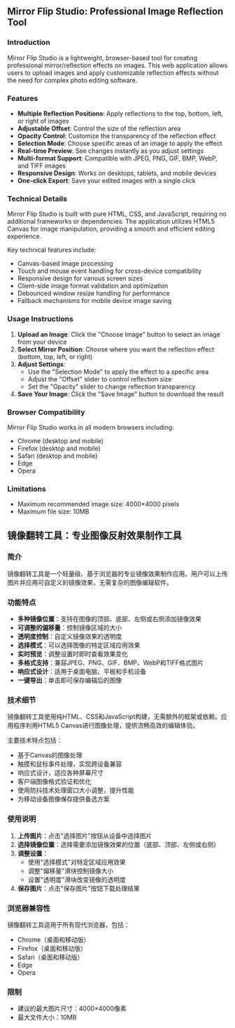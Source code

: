 ## Mirror Flip Studio: Professional Image Reflection Tool

### Introduction

Mirror Flip Studio is a lightweight, browser-based tool for creating professional mirror/reflection effects on images. This web application allows users to upload images and apply customizable reflection effects without the need for complex photo editing software.

### Features

- **Multiple Reflection Positions**: Apply reflections to the top, bottom, left, or right of images
- **Adjustable Offset**: Control the size of the reflection area
- **Opacity Control**: Customize the transparency of the reflection effect
- **Selection Mode**: Choose specific areas of an image to apply the effect
- **Real-time Preview**: See changes instantly as you adjust settings
- **Multi-format Support**: Compatible with JPEG, PNG, GIF, BMP, WebP, and TIFF images
- **Responsive Design**: Works on desktops, tablets, and mobile devices
- **One-click Export**: Save your edited images with a single click

### Technical Details

Mirror Flip Studio is built with pure HTML, CSS, and JavaScript, requiring no additional frameworks or dependencies. The application utilizes HTML5 Canvas for image manipulation, providing a smooth and efficient editing experience.

Key technical features include:
- Canvas-based image processing
- Touch and mouse event handling for cross-device compatibility
- Responsive design for various screen sizes
- Client-side image format validation and optimization
- Debounced window resize handling for performance
- Fallback mechanisms for mobile device image saving

### Usage Instructions

1. **Upload an Image**: Click the "Choose Image" button to select an image from your device
2. **Select Mirror Position**: Choose where you want the reflection effect (bottom, top, left, or right)
3. **Adjust Settings**:
   - Use the "Selection Mode" to apply the effect to a specific area
   - Adjust the "Offset" slider to control reflection size
   - Set the "Opacity" slider to change reflection transparency
4. **Save Your Image**: Click the "Save Image" button to download the result

### Browser Compatibility

Mirror Flip Studio works in all modern browsers including:
- Chrome (desktop and mobile)
- Firefox (desktop and mobile)
- Safari (desktop and mobile)
- Edge
- Opera

### Limitations

- Maximum recommended image size: 4000×4000 pixels
- Maximum file size: 10MB


## 镜像翻转工具：专业图像反射效果制作工具

### 简介

镜像翻转工具是一个轻量级、基于浏览器的专业镜像效果制作应用。用户可以上传图片并应用可自定义的镜像效果，无需复杂的图像编辑软件。

### 功能特点

- **多种镜像位置**：支持在图像的顶部、底部、左侧或右侧添加镜像效果
- **可调整的偏移量**：控制镜像区域的大小
- **透明度控制**：自定义镜像效果的透明度
- **选择模式**：可以选择图像的特定区域应用效果
- **实时预览**：调整设置时即时查看效果变化
- **多格式支持**：兼容JPEG、PNG、GIF、BMP、WebP和TIFF格式图片
- **响应式设计**：适用于桌面电脑、平板和手机设备
- **一键导出**：单击即可保存编辑后的图像

### 技术细节

镜像翻转工具使用纯HTML、CSS和JavaScript构建，无需额外的框架或依赖。应用程序利用HTML5 Canvas进行图像处理，提供流畅高效的编辑体验。

主要技术特点包括：
- 基于Canvas的图像处理
- 触摸和鼠标事件处理，实现跨设备兼容
- 响应式设计，适应各种屏幕尺寸
- 客户端图像格式验证和优化
- 使用防抖技术处理窗口大小调整，提升性能
- 为移动设备图像保存提供备选方案

### 使用说明

1. **上传图片**：点击"选择图片"按钮从设备中选择图片
2. **选择镜像位置**：选择需要添加镜像效果的位置（底部、顶部、左侧或右侧）
3. **调整设置**：
   - 使用"选择模式"对特定区域应用效果
   - 调整"偏移量"滑块控制镜像大小
   - 设置"透明度"滑块改变镜像的透明度
4. **保存图片**：点击"保存图片"按钮下载处理结果

### 浏览器兼容性

镜像翻转工具适用于所有现代浏览器，包括：
- Chrome（桌面和移动版）
- Firefox（桌面和移动版）
- Safari（桌面和移动版）
- Edge
- Opera

### 限制

- 建议的最大图片尺寸：4000×4000像素
- 最大文件大小：10MB
